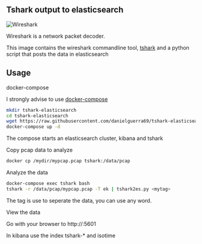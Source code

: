 ## Tshark output to elasticsearch

![Wireshark](https://www.wireshark.org/assets/theme-2015/images/wireshark_logo@2x.png)

Wireshark is a network packet decoder.

This image contains the wireshark commandline tool,
[tshark](https://www.wireshark.org/docs/man-pages/tshark.html) and a python script that posts the data in
elasticsearch

## Usage

docker-compose

I strongly advise to use [docker-compose](https://docs.docker.com/compose/)

```bash
mkdir tshark-elasticsearch
cd tshark-elasticsearch
wget https://raw.githubusercontent.com/danielguerra69/tshark-elasticsearch/master/docker-compose.yml
docker-compose up -d
```

The compose starts an elasticsearch cluster, kibana and tshark

Copy pcap data to analyze

```bash
docker cp /mydir/mypcap.pcap tshark:/data/pcap
```

Analyze the data

```bash
docker-compose exec tshark bash
tshark -r /data/pcap/mypcap.pcap -T ek | tshark2es.py <mytag>
```

The tag is use to seperate the data, you can use any word.

View the data

Go with your browser to http://<docker-ip>:5601

In kibana use the index tshark-* and isotime
 
